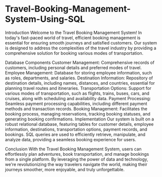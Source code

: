 # Travel-Booking-Management-System-Using-SQL

Introduction
Welcome to the Travel Booking Management System! In today's fast-paced world of travel, efficient booking management is essential for ensuring smooth journeys and satisfied customers. Our system is designed to address the complexities of the travel industry by providing a comprehensive solution for booking various modes of transportation.

Database Components
Customer Management: Comprehensive records of customers, including personal details and preferred modes of travel.
Employee Management: Database for storing employee information, such as roles, departments, and salaries.
Destination Information: Repository of destination details, including names, distances, and countries, essential for planning travel routes and itineraries.
Transportation Options: Support for various modes of transportation, such as flights, trains, buses, cars, and cruises, along with scheduling and availability data.
Payment Processing: Seamless payment processing capabilities, including different payment methods and transaction records.
Booking Management: Facilitates the booking process, managing reservations, tracking booking statuses, and generating booking confirmations.
Implementation
Our system is built on a robust relational database, featuring tables for customer details, employee information, destinations, transportation options, payment records, and bookings. SQL queries are used to efficiently retrieve, manipulate, and analyze data, providing a seamless booking experience for users.

Conclusion
With the Travel Booking Management System, users can effortlessly plan adventures, book transportation, and manage bookings from a single platform. By leveraging the power of data and technology, we're revolutionizing the way travelers navigate the world, making their journeys smoother, more enjoyable, and truly unforgettable.
